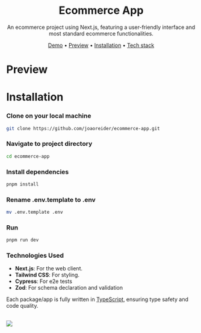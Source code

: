 <h1 align="center">Ecommerce App</h1>

<p align="center">An ecommerce project using Next.js, featuring a user-friendly interface and most standard ecommerce functionalities. </p>

<div align="center">

[Demo](https://shadcn-chat.vercel.app/) • [Preview](#Preview) • [Installation](#Installation) • [Tech stack](#Tech-stack) 

</div>


# Preview

# Installation

### Clone on your local machine

```bash
git clone https://github.com/joaoreider/ecommerce-app.git
```

### Navigate to project directory

```bash
cd ecommerce-app
```

### Install dependencies

```bash
pnpm install
```

### Rename .env.template to .env

```bash
mv .env.template .env
```

### Run 

```bash
pnpm run dev
```

### Technologies Used

- **Next.js**: For the web client.
- **Tailwind CSS**: For styling.
- **Cypress**: For e2e tests
- **Zod**: For schema declaration and validation

Each package/app is fully written in [TypeScript](https://www.typescriptlang.org/), ensuring type safety and code quality.


<br>
<div> 
 <a href="www.linkedin.com/in/joaopaulojp" target="_blank"><img src="https://img.shields.io/badge/LinkedIn-0077B5?style=for-the-badge&logo=linkedin&logoColor=white"></a>

</div>